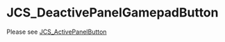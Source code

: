# JCS_DeactivePanelGamepadButton

Please see [JCS_ActivePanelButton](https://jcs090218.github.io/JCSUnity/ScriptReference/index.html?page=UI_sl_Button_sl_Panel_sl_JCS_DeactivePanelButton)
